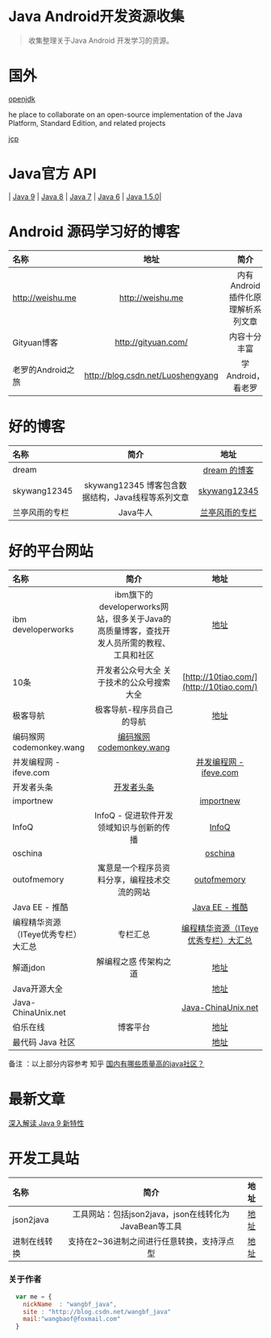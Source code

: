Java Android开发资源收集
===============

>收集整理关于Java Android 开发学习的资源。

# 国外

[openjdk](http://openjdk.java.net/)

he place to collaborate on an open-source implementation of the Java Platform, Standard Edition, and related projects

[jcp](ttps://jcp.org)




# Java官方 API


| [Java 9](https://docs.oracle.com/javase/9/docs/api) 	     | [Java 8](https://docs.oracle.com/javase/8/docs/api)             |          [Java 7](https://docs.oracle.com/javase/7/docs/api)      |  [Java 6](https://docs.oracle.com/javase/6/docs/api) |
[Java 1.5.0](https://docs.oracle.com/javase/1.5.0/docs/api)|


# Android 源码学习好的博客

|名称| 	地址 |	简介
|:----------|:-----------:|:------:|
|http://weishu.me| 	http://weishu.me |	内有 Android 插件化原理解析系列文章
|Gityuan博客 |	http://gityuan.com/ 	|内容十分丰富
|老罗的Android之旅 |	http://blog.csdn.net/Luoshengyang |	学Android，看老罗

# 好的博客

|名称| 	简介 |	地址
|:----------|:-----------:|:------:|
|dream ||[dream 的博客](http://www.jsondream.com/)|
|skywang12345|skywang12345 博客包含数据结构，Java线程等系列文章|[skywang12345](http://www.cnblogs.com/skywang12345/)|
|兰亭风雨的专栏|Java牛人|[兰亭风雨的专栏](http://blog.csdn.net/ns_code)|



# 好的平台网站


|名称| 	简介 |	地址
|:----------|:-----------:|:----:|
|ibm developerworks|ibm旗下的developerworks网站，很多关于Java的高质量博客，查找开发人员所需的教程、工具和社区|[地址](https://www.ibm.com/developerworks/cn/java/)
|10条|开发者公众号大全 关于技术的公众号搜索大全|[http://10tiao.com/](http://10tiao.com/)|
|极客导航|极客导航-程序员自己的导航|[地址](http://www.jikedaohang.com/)|
|编码猴网codemonkey.wang|[编码猴网codemonkey.wang](http://www.codemonkey.wang/)|
|并发编程网 - ifeve.com||[并发编程网 - ifeve.com](http://ifeve.com/)|
|开发者头条|[开发者头条](https://toutiao.io/subjects/56996)|
|importnew||[importnew](http://www.importnew.com/)|
|InfoQ|InfoQ - 促进软件开发领域知识与创新的传播|[InfoQ](http://www.infoq.com/cn/)|
|oschina||[oschina](http://www.oschina.net/)|
|outofmemory|寓意是一个程序员资料分享，编程技术交流的网站|[outofmemory](http://outofmemory.cn)|
|Java EE - 推酷||[Java EE - 推酷](https://www.tuicool.com/topics/11000074)|
|编程精华资源（ITeye优秀专栏）大汇总|专栏汇总|[编程精华资源（ITeye优秀专栏）大汇总  ](http://www.iteye.com/magazines/130)|
|解道jdon|解编程之惑 传架构之道|[地址](http://www.jdon.com/)|
|Java开源大全||[地址](http://man.lupaworld.com/content/develop/open-open/02.htm)|
|Java-ChinaUnix.net||[Java-ChinaUnix.net](http://bbs.chinaunix.net/)|
|伯乐在线|博客平台|[地址](http://blog.jobbole.com/)|
|最代码 Java 社区||[地址](http://www.zuidaima.com)|

备注 ：以上部分内容参考 知乎 [国内有哪些质量高的java社区？](https://www.zhihu.com/question/29836842)


# 最新文章

[深入解读 Java 9 新特性](http://mp.weixin.qq.com/s/ivj2SmTZqr5qVfPbauPZxg)


# 开发工具站

|名称| 	简介 |	地址
|:----------|:-----------:|:----:|
|json2java|工具网站：包括json2java，json在线转化为JavaBean等工具|[地址](http://www.jsons.cn/json2java/)|
|进制在线转换|支持在2~36进制之间进行任意转换，支持浮点型|[地址](http://tool.oschina.net/hexconvert/)|







### 关于作者

```javascript
  var me = {
    nickName  : "wangbf_java",
    site : "http://blog.csdn.net/wangbf_java"
    mail:"wangbaof@foxmail.com"
  }
```
